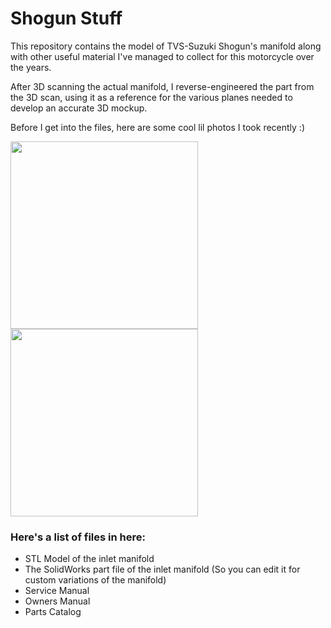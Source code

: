 # Shogun Stuff
This repository contains the model of TVS-Suzuki Shogun's manifold along with other useful material I've managed to collect for this motorcycle over the years. 

After 3D scanning the actual manifold, I reverse-engineered the part from the 3D scan, using it as a reference for the various planes needed to develop an accurate 3D mockup.

Before I get into the files, here are some cool lil photos I took recently :)


<p float="left">
  <img src="https://github.com/CraftyCranberry/Shogun_Stuff/assets/82392157/e0adf550-0a47-4f59-9c3e-adc5d2461fa4" width="300" />
  <img src="https://github.com/CraftyCranberry/Shogun_Stuff/assets/82392157/2b55c31d-403a-4fbd-9a3a-860fd45f0554" width="300" /> 
</p>



### Here's a list of files in here:
- STL Model of the inlet manifold
- The SolidWorks part file of the inlet manifold (So you can edit it for custom variations of the manifold)
- Service Manual
- Owners Manual
- Parts Catalog
